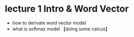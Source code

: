 # lecture 1 Intro & Word Vector
- how to derivate word vector model
- what is softmax model 【doing some calcus】